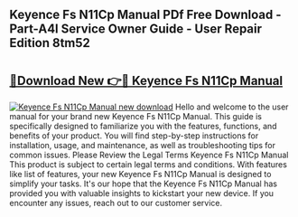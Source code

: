 ## Keyence Fs N11Cp Manual PDf Free Download - Part-A4l Service Owner Guide - User Repair Edition 8tm52

# <h2><a href="http://bc23453.oget.top/?id=Keyence+Fs+N11Cp+Manual">🔗Download New 👉🔴 Keyence Fs N11Cp Manual</a></h2>

[![Keyence Fs N11Cp Manual new download](https://i.imgur.com/5g1atiW.png)](http://bc23453.oget.top/?id=Keyence+Fs+N11Cp+Manual)
Hello and welcome to the user manual for your brand new Keyence Fs N11Cp Manual. This guide is specifically designed to familiarize you with the features, functions, and benefits of your product. You will find step-by-step instructions for installation, usage, and maintenance, as well as troubleshooting tips for common issues. Please Review the Legal Terms Keyence Fs N11Cp Manual This product is subject to certain legal terms and conditions. With features like list of features, your new Keyence Fs N11Cp Manual is designed to simplify your tasks. It's our hope that the Keyence Fs N11Cp Manual has provided you with valuable insights to kickstart your new device. If you encounter any issues, reach out to our customer service.
